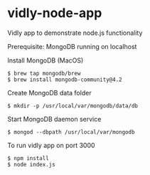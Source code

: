 # vidly-node-app
Vidly app to demonstrate node.js functionality

Prerequisite: MongoDB running on localhost

Install MongoDB (MacOS)
```
$ brew tap mongodb/brew
$ brew install mongodb-community@4.2
```

Create MongoDB data folder
```
$ mkdir -p /usr/local/var/mongodb/data/db
```

Start MongoDB daemon service
```
$ mongod --dbpath /usr/local/var/mongodb
```

To run vidly app on port 3000
```
$ npm install
$ node index.js
```


